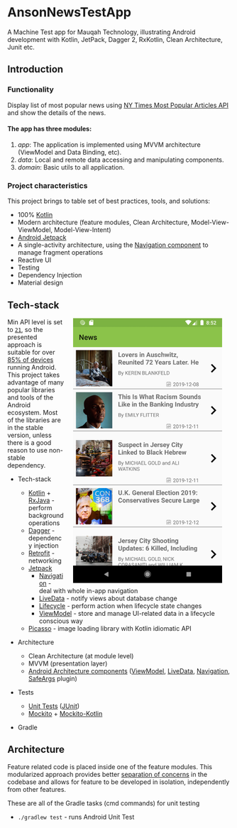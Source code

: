 # AnsonNewsTestApp

A Machine Test app for Mauqah Technology, illustrating Android development with Kotlin, JetPack, Dagger 2, RxKotlin, Clean Architecture, Junit etc.

Introduction
------------  
### Functionality

Display list of most popular news using [NY Times Most Popular Articles API][1] and show the details of the news.

#### The app has three modules:
1. *app*: The application is implemented using MVVM architecture (ViewModel and Data Binding, etc).
2. *data*: Local and remote data accessing and manipulating components. 
3. *domain*: Basic utils to all application.

### Project characteristics

This project brings to table set of best practices, tools, and solutions:

* 100% [Kotlin](https://kotlinlang.org/)
* Modern architecture (feature modules, Clean Architecture, Model-View-ViewModel, Model-View-Intent)
* [Android Jetpack](https://developer.android.com/jetpack)
* A single-activity architecture, using the [Navigation component](https://developer.android.com/guide/navigation/navigation-getting-started) to manage fragment operations
* Reactive UI
* Testing
* Dependency Injection
* Material design

## Tech-stack
<img src="Screenshot_1576605172.png" width="336" align="right" hspace="20">

Min API level is set to [`21`](https://android-arsenal.com/api?level=21), so the presented approach is suitable for over
[85% of devices](https://developer.android.com/about/dashboards) running Android. This project takes advantage of many
popular libraries and tools of the Android ecosystem. Most of the libraries are in the stable version, unless there is a
good reason to use non-stable dependency.

* Tech-stack
    * [Kotlin](https://kotlinlang.org/)  + [RxJava](https://github.com/ReactiveX/RxJava)  - perform background operations
    * [Dagger](https://dagger.dev/) - dependency injection
    * [Retrofit](https://square.github.io/retrofit/) - networking
    * [Jetpack](https://developer.android.com/jetpack)
        * [Navigation](https://developer.android.com/topic/libraries/architecture/navigation/) - deal with whole in-app navigation
        * [LiveData](https://developer.android.com/topic/libraries/architecture/livedata) - notify views about database change
        * [Lifecycle](https://developer.android.com/topic/libraries/architecture/lifecycle) - perform action when lifecycle state changes
        * [ViewModel](https://developer.android.com/topic/libraries/architecture/viewmodel) - store and manage UI-related data in a lifecycle conscious way
  *   [Picasso](https://square.github.io/picasso/) - image loading library with Kotlin idiomatic API
 
* Architecture
    * Clean Architecture (at module level)
    * MVVM  (presentation layer)
    * [Android Architecture components](https://developer.android.com/topic/libraries/architecture) ([ViewModel](https://developer.android.com/topic/libraries/architecture/viewmodel), [LiveData](https://developer.android.com/topic/libraries/architecture/livedata), [Navigation](https://developer.android.com/jetpack/androidx/releases/navigation), [SafeArgs](https://developer.android.com/guide/navigation/navigation-pass-data#Safe-args) plugin)
* Tests
    * [Unit Tests](https://en.wikipedia.org/wiki/Unit_testing) ([JUnit](https://junit.org/junit4/))
    * [Mockito](https://github.com/mockito/mockito) + [Mockito-Kotlin](https://github.com/nhaarman/mockito-kotlin)
   
* Gradle
    
    

## Architecture

Feature related code is placed inside one of the feature modules. This modularized approach provides better
[separation of concerns](https://en.wikipedia.org/wiki/Separation_of_concerns) in the codebase and allows for feature to
be developed in isolation, independently from other features.



These are all of the Gradle tasks (cmd commands) for unit testing
* `./gradlew test` - runs Android Unit Test
 





[1]: https://developer.nytimes.com/docs/most-popular-product/1/overview
